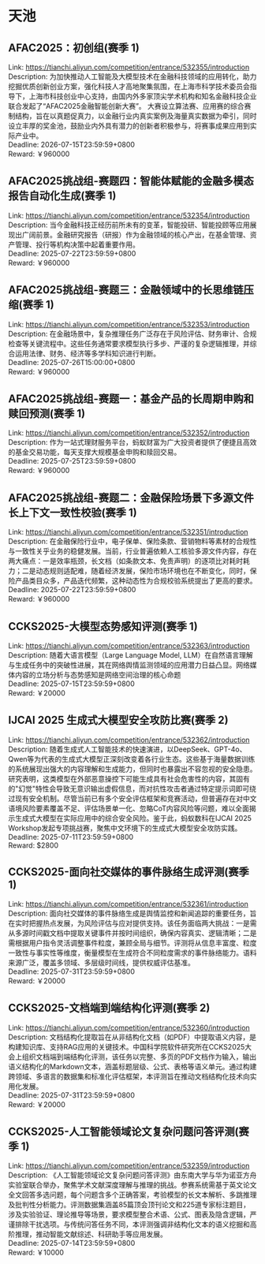 # 天池



## AFAC2025：初创组(赛季 1)

Link: https://tianchi.aliyun.com/competition/entrance/532355/introduction  
Description: 为加快推动人工智能及大模型技术在金融科技领域的应用转化，助力挖掘优质创新创业方案，强化科技人才高地聚集氛围，在上海市科学技术委员会指导下，上海市科技创业中心支持，由国内外多家顶尖学术机构和知名金融科技企业联合发起了“AFAC2025金融智能创新大赛”。
大赛设立算法赛、应用赛的综合赛制结构，旨在以真题促真力，以金融行业内真实案例及海量真实数据为牵引，同时设立丰厚的奖金池，鼓励业内外具有潜力的创新者积极参与，将赛事成果应用到实际产业中。  
Deadline: 2026-07-15T23:59:59+0800  
Reward: ￥960000  


## AFAC2025挑战组-赛题四：智能体赋能的金融多模态报告自动化生成(赛季 1)

Link: https://tianchi.aliyun.com/competition/entrance/532354/introduction  
Description: 当今金融科技正经历前所未有的变革，智能投研、智能投顾等应用展现出广阔前景。金融研究报告（研报）作为金融领域的核心产出，在基金管理、资产管理、投行等机构决策中起着重要作用。  
Deadline: 2025-07-22T23:59:59+0800  
Reward: ￥960000  


## AFAC2025挑战组-赛题三：金融领域中的长思维链压缩(赛季 1)

Link: https://tianchi.aliyun.com/competition/entrance/532353/introduction  
Description: 在金融场景中，复杂推理任务广泛存在于风险评估、财务审计、合规检查等关键流程中。这些任务通常要求模型执行多步、严谨的复杂逻辑推理，并综合运用法律、财务、经济等多学科知识进行判断。  
Deadline: 2025-07-26T15:00:00+0800  
Reward: ￥960000  


## AFAC2025挑战组-赛题一：基金产品的长周期申购和赎回预测(赛季 1)

Link: https://tianchi.aliyun.com/competition/entrance/532352/introduction  
Description: 作为一站式理财服务平台，蚂蚁财富为广大投资者提供了便捷且高效的基金交易功能，每天支撑大规模基金申购和赎回交易。  
Deadline: 2025-07-25T23:59:59+0800  
Reward: ￥960000  


## AFAC2025挑战组-赛题二：金融保险场景下多源文件长上下文一致性校验(赛季 1)

Link: https://tianchi.aliyun.com/competition/entrance/532351/introduction  
Description: 在金融保险行业中，电子保单、保险条款、营销物料等素材的合规性与一致性关乎业务的稳健发展。当前，行业普遍依赖人工核验多源文件内容，存在两大痛点：一是效率瓶颈，长文档（如条款文本、免责声明）的逐项比对耗时耗力；二是动态规则适配难，随着经济发展，保险市场环境也在不断变化，同时，保险产品类目众多，产品迭代频繁，这种动态性为合规校验系统提出了更高的要求。  
Deadline: 2025-07-22T23:59:59+0800  
Reward: ￥960000  


## CCKS2025-大模型态势感知评测(赛季 1)

Link: https://tianchi.aliyun.com/competition/entrance/532363/introduction  
Description: 随着大语言模型（Large Language Model, LLM）在自然语言理解与生成任务中的突破性进展，其在网络舆情监测领域的应用潜力日益凸显。网络媒体内容的立场分析与态势感知是网络空间治理的核心命题  
Deadline: 2025-07-15T23:59:59+0800  
Reward: ￥20000  


## IJCAI 2025 生成式大模型安全攻防比赛(赛季 2)

Link: https://tianchi.aliyun.com/competition/entrance/532362/introduction  
Description: 随着生成式人工智能技术的快速演进，以DeepSeek、GPT-4o、Qwen等为代表的生成式大模型正深刻改变着各行业生态。这些基于海量数据训练的系统展现出强大的内容理解和生成能力，但同时也暴露出不容忽视的安全隐患。研究表明，这类模型在外部恶意操控下可能生成具有社会危害性的内容，其固有的&quot;幻觉&quot;特性会导致无意识输出虚假信息，而对抗性攻击者通过特定提示词即可绕过现有安全机制。尽管当前已有多个安全评估框架和竞赛活动，但普遍存在对中文语境风险要素覆盖不足、评估场景单一化、忽略CoT内容风险等问题，难以全面揭示生成式大模型在实际应用中的综合安全风险。鉴于此，蚂蚁数科在IJCAI 2025 Workshop发起专项挑战赛，聚焦中文环境下的生成式大模型安全攻防实践。  
Deadline: 2025-07-11T23:59:59+0800  
Reward: $2800  


## CCKS2025-面向社交媒体的事件脉络生成评测(赛季 1)

Link: https://tianchi.aliyun.com/competition/entrance/532361/introduction  
Description: 面向社交媒体的事件脉络生成是舆情监控和新闻追踪的重要任务，旨在实时把握热点发展，为风险评估与应对提供支持。该任务面临两大挑战：一是需从多源时间戳文档中提取关键事件并按时间组织，确保内容真实、逻辑清晰；二是需根据用户指令灵活调整事件粒度，兼顾全局与细节。评测将从信息丰富度、粒度一致性与事实性等维度，衡量模型在生成符合不同粒度需求的事件脉络能力。语料来源广泛，覆盖多领域、多层级时间线，提供权威评估基准。  
Deadline: 2025-07-31T23:59:59+0800  
Reward: ￥20000  


## CCKS2025-文档端到端结构化评测(赛季 2)

Link: https://tianchi.aliyun.com/competition/entrance/532360/introduction  
Description: 文档结构化提取旨在从非结构化文档（如PDF）中提取语义内容，是构建知识库、支持RAG应用的关键技术。中国科学院软件研究所在CCKS2025大会上组织文档端到端结构化评测，该任务以完整、多页的PDF文档作为输入，输出语义结构化的Markdown文本，涵盖标题层级、公式、表格等语义单元。通过构建跨领域、多语言的数据集和标准化评估框架，本评测旨在推动文档结构化技术向实用化发展。  
Deadline: 2025-07-31T23:59:59+0800  
Reward: ￥20000  


## CCKS2025-人工智能领域论文复杂问题问答评测(赛季 1)

Link: https://tianchi.aliyun.com/competition/entrance/532359/introduction  
Description: 《人工智能领域论文复杂问题问答评测》由东南大学与华为诺亚方舟实验室联合举办，聚焦学术文献深度理解与推理的挑战。参赛系统需基于英文论文全文回答多选问题，每个问题含多个正确答案，考验模型的长文本解析、多跳推理及批判性分析能力。评测数据集涵盖85篇顶会顶刊论文和225道专家标注题目，涉及实验验证、理论推导等场景，要求模型整合术语、公式、图表及隐含逻辑，严谨排除干扰选项。与传统问答任务不同，本评测强调非结构化文本的语义挖掘和高阶推理，推动智能文献综述、科研助手等应用发展。  
Deadline: 2025-07-14T23:59:59+0800  
Reward: ￥10000  

